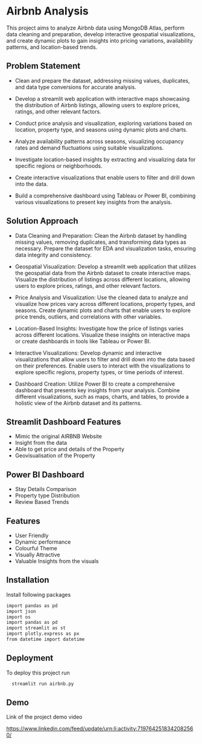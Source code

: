 
# Airbnb Analysis

This project aims to analyze Airbnb data using MongoDB Atlas, perform data cleaning and preparation, develop interactive geospatial visualizations, and create dynamic plots to gain insights into pricing variations, availability patterns, and location-based trends.


## Problem Statement

- Clean and prepare the dataset, addressing missing values, duplicates, and data type conversions for accurate analysis.

- Develop a streamlit web application with interactive maps showcasing the distribution of Airbnb listings, allowing users to explore prices, ratings, and other relevant factors.
- Conduct price analysis and visualization, exploring variations based on location, property type, and seasons using dynamic plots and charts.
- Analyze availability patterns across seasons, visualizing occupancy rates and demand fluctuations using suitable visualizations.
- Investigate location-based insights by extracting and visualizing data for specific regions or neighborhoods.
- Create interactive visualizations that enable users to filter and drill down into the data.
- Build a comprehensive dashboard using Tableau or Power BI, combining various visualizations to present key insights from the analysis.

## Solution Approach

-  Data Cleaning and Preparation: Clean the Airbnb dataset by handling missing values, removing duplicates, and transforming data types as necessary. Prepare the dataset for EDA and visualization tasks, ensuring data integrity and consistency.

- Geospatial Visualization: Develop a streamlit web application that utilizes  the geospatial data from the Airbnb dataset to create interactive maps. Visualize the distribution of listings across different locations, allowing users to explore prices, ratings, and other relevant factors.

- Price Analysis and Visualization: Use the cleaned data to analyze and visualize how prices vary across different locations, property types, and seasons. Create dynamic plots and charts that enable users to explore price trends, outliers, and correlations with other variables.

- Location-Based Insights: Investigate how the price of listings varies across different locations.  Visualize these insights on interactive maps or create dashboards in tools like Tableau or Power BI.

- Interactive Visualizations: Develop dynamic and interactive visualizations that allow users to filter and drill down into the data based on their preferences. Enable users to interact with the visualizations to explore specific regions, property types, or time periods of interest.

- Dashboard Creation: Utilize Power BI to create a comprehensive dashboard that presents key insights from your analysis. Combine different visualizations, such as maps, charts, and tables, to provide a holistic view of the Airbnb dataset and its patterns.
## Streamlit Dashboard Features

- Mimic the original AIRBNB Website
-  Insight from the data
- Able to get price and details of the Property
- Geovisualisation of the Property

## Power BI Dashboard

- Stay Details Comparison
- Property type Distribution
- Review Based Trends
## Features

- User Friendly
- Dynamic performance
- Colourful Theme
- Visually Attractive
- Valuable Insights from the visuals
## Installation

Install following packages

```bash
import pandas as pd
import json
import os
import pandas as pd
import streamlit as st
import plotly.express as px
from datetime import datetime
```
    
## Deployment

To deploy this project run

```bash
  streamlit run airbnb.py
```


## Demo

Link of the project demo video

https://www.linkedin.com/feed/update/urn:li:activity:7197642518342082560/

